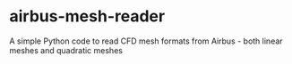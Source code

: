 # airbus-mesh-reader
A simple Python code to read CFD mesh formats from Airbus - both linear meshes and quadratic meshes
